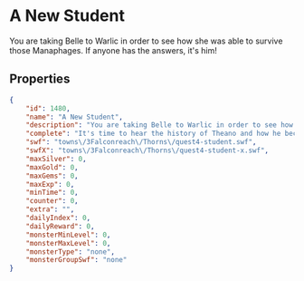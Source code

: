 # A New Student

You are taking Belle to Warlic in order to see how she was able to survive those Manaphages. If anyone has the answers, it's him!

## Properties

```json
{
    "id": 1480,
    "name": "A New Student",
    "description": "You are taking Belle to Warlic in order to see how she was able to survive those Manaphages. If anyone has the answers, it's him!",
    "complete": "It's time to hear the history of Theano and how he became the heartless man he is today.",
    "swf": "towns\/3Falconreach\/Thorns\/quest4-student.swf",
    "swfX": "towns\/3Falconreach\/Thorns\/quest4-student-x.swf",
    "maxSilver": 0,
    "maxGold": 0,
    "maxGems": 0,
    "maxExp": 0,
    "minTime": 0,
    "counter": 0,
    "extra": "",
    "dailyIndex": 0,
    "dailyReward": 0,
    "monsterMinLevel": 0,
    "monsterMaxLevel": 0,
    "monsterType": "none",
    "monsterGroupSwf": "none"
}
```

